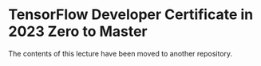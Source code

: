 # TensorFlow Developer Certificate in 2023 Zero to Master

The contents of this lecture have been moved to another repository.
